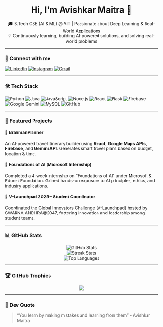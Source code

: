 
<h1 align="center">Hi, I'm Avishkar Maitra 👋</h1>
<p align="center">
🎓 B.Tech CSE (AI & ML) @ VIT | Passionate about Deep Learning & Real-World Applications<br>
💡 Continuously learning, building AI-powered solutions, and solving real-world problems
</p>

---

### 🔗 Connect with me
[![LinkedIn](https://img.shields.io/badge/LinkedIn-blue?style=flat-square&logo=linkedin)](https://linkedin.com/in/avishkar-maitra-7b525a287)
[![Instagram](https://img.shields.io/badge/Instagram-E4405F?style=flat-square&logo=instagram&logoColor=white)](https://www.instagram.com/avishkar_maitra)
[![Gmail](https://img.shields.io/badge/Gmail-D14836?style=flat-square&logo=gmail&logoColor=white)](mailto:avishkarmaitra@gmail.com)

---

### 🛠 Tech Stack
![Python](https://img.shields.io/badge/-Python-3776AB?style=flat-square&logo=python&logoColor=white)
![Java](https://img.shields.io/badge/-Java-007396?style=flat-square&logo=java&logoColor=white)
![JavaScript](https://img.shields.io/badge/-JavaScript-F7DF1E?style=flat-square&logo=javascript&logoColor=black)
![Node.js](https://img.shields.io/badge/-Node.js-339933?style=flat-square&logo=nodedotjs&logoColor=white)
![React](https://img.shields.io/badge/-React-61DAFB?style=flat-square&logo=react&logoColor=black)
![Flask](https://img.shields.io/badge/-Flask-000000?style=flat-square&logo=flask&logoColor=white)
![Firebase](https://img.shields.io/badge/-Firebase-FFCA28?style=flat-square&logo=firebase&logoColor=black)
![Google Gemini](https://img.shields.io/badge/-Gemini-4285F4?style=flat-square&logo=google&logoColor=white)
![MySQL](https://img.shields.io/badge/-MySQL-4479A1?style=flat-square&logo=mysql&logoColor=white)
![GitHub](https://img.shields.io/badge/-GitHub-181717?style=flat-square&logo=github&logoColor=white)

---

### 💼 Featured Projects

#### 📍 BrahmanPlanner
An AI-powered travel itinerary builder using **React**, **Google Maps APIs**, **Firebase**, and **Gemini API**. Generates smart travel plans based on budget, location & time.

#### 📜 Foundations of AI (Microsoft Internship)
Completed a 4-week internship on “Foundations of AI” under Microsoft & Edunet Foundation. Gained hands-on exposure to AI principles, ethics, and industry applications.

#### 🎤 V-Launchpad 2025 – Student Coordinator
Coordinated the Global Innovators Challenge (V-Launchpad) hosted by SWARNA ANDHRA@2047, fostering innovation and leadership among student teams.

---

### 📊 GitHub Stats
<p align="center">
<img src="https://github-readme-stats.vercel.app/api?username=avishkarmaitra04&show_icons=true&theme=radical" alt="GitHub Stats"/>
<br>
<img src="https://github-readme-streak-stats.herokuapp.com/?user=avishkarmaitra04&theme=radical" alt="Streak Stats"/>
<br>
<img src="https://github-readme-stats.vercel.app/api/top-langs/?username=avishkarmaitra04&layout=compact&theme=radical" alt="Top Languages"/>
</p>

---

### 🏆 GitHub Trophies
<p align="center">
  <img src="https://github-profile-trophy.vercel.app/?username=avishkarmaitra04&theme=radical&no-bg=true&margin-w=4"/>
</p>

---

### 💬 Dev Quote
> “You learn by making mistakes and learning from them” – Avishkar Maitra
